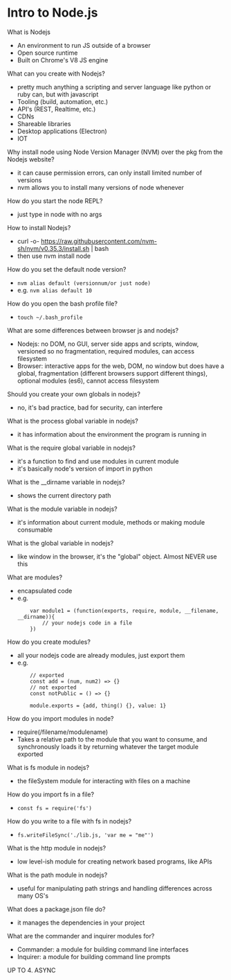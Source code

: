 # Intro to Node.js

What is Nodejs 
- An environment to run JS outside of a browser
- Open source runtime
- Built on Chrome's V8 JS engine

What can you create with Nodejs?
- pretty much anything a scripting and server language like python or ruby can, but with javascript
- Tooling (build, automation, etc.)
- API's (REST, Realtime, etc.)
- CDNs
- Shareable libraries
- Desktop applications (Electron)
- IOT 

Why install node using Node Version Manager (NVM) over the pkg from the Nodejs website?
- it can cause permission errors, can only install limited number of versions
- nvm allows you to install many versions of node whenever

How do you start the node REPL?
- just type in node with no args

How to install Nodejs?
- curl -o- https://raw.githubusercontent.com/nvm-sh/nvm/v0.35.3/install.sh | bash
- then use  nvm install node

How do you set the default  node  version?
- `nvm alias default (versionnum/or just node)`
- e.g. `nvm alias default 10`

How do you open the bash profile file?
- `touch ~/.bash_profile`

What are some differences between browser js and nodejs?
- Nodejs: no DOM, no GUI, server side apps and scripts, window, versioned so no fragmentation, required modules, can access filesystem
- Browser: interactive apps for the web, DOM, no window but does have a global, fragmentation (different browsers support different things), optional modules (es6), cannot access filesystem

Should you create your own globals in nodejs?
- no, it's bad practice, bad for security, can interfere

What is the process global variable in nodejs?
- it has information about the environment the program is running in

What is the require global variable in nodejs?
- it's a function to find and use modules in current module
- it's basically node's version of import in python

What is the __dirname variable in nodejs?
- shows the current directory path

What is the module variable in nodejs?
- it's information about current module, methods or making module consumable

What is the global variable in nodejs?
- like window in the browser, it's the "global" object. Almost NEVER use this

What are modules?
- encapsulated code
- e.g. 
    ```
        var module1 = (function(exports, require, module, __filename, __dirname)){
            // your nodejs code in a file
        })
    ```
How do you create modules?
- all your nodejs code are already modules, just export them 
- e.g.
    ```
        // exported
        const add = (num, num2) => {}
        // not exported
        const notPublic = () => {}

        module.exports = {add, thing() {}, value: 1}
    ```

How do you import modules in node?
- require(/filename/modulename)
- Takes a relative path to the module that you want to consume, and synchronously loads it by returning whatever the target module exported

What is fs module in nodejs?
- the fileSystem module for interacting with files on a machine

How do you import fs in a file?
- `const fs = require('fs')`

How do you write to a file with fs in nodejs?
- `fs.writeFileSync('./lib.js, 'var me = "me"')`

What is the http module in nodejs?
- low level-ish module for creating network based programs, like APIs

What is the path module in nodejs?
- useful for manipulating path strings and handling differences across many OS's

What does a package.json file do?
- it manages the dependencies in your project 

What are the commander and inquirer modules for?
- Commander: a module for building command line interfaces
- Inquirer: a module for building command line prompts

UP TO 4. ASYNC





